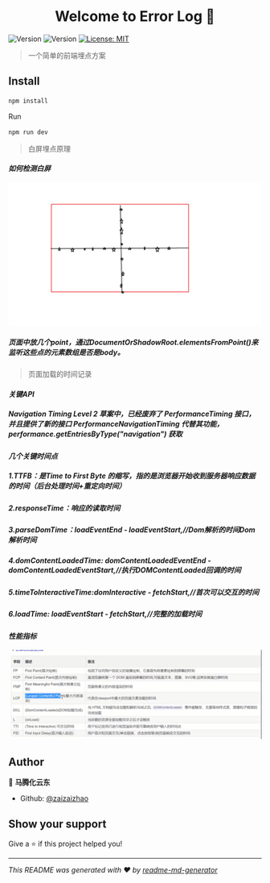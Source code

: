 <h1 align="center">Welcome to Error Log 👋</h1>
<p>
  <img alt="Version" src="https://img.shields.io/badge/version-1.0.0-blue.svg?cacheSeconds=2592000" />
  <img alt="Version" src="https://img.shields.io/github/watchers/zaizaizhao/errorLog?style=social" />
  <a href="#" target="_blank">
    <img alt="License: MIT" src="https://img.shields.io/badge/License-MIT-yellow.svg" />
  </a>
</p>

> 一个简单的前端埋点方案

## Install

```sh
npm install
```
Run
```sh
npm run dev
```
> 白屏埋点原理
####  __*如何检测白屏*__
![Alt text](images/%E7%99%BD%E5%B1%8F.png)
##### 页面中放几个point，通过DocumentOrShadowRoot.elementsFromPoint()来监听这些点的元素数组是否是body。

> 页面加载的时间记录

####  __*关键API*__
##### Navigation Timing Level 2 草案中，已经废弃了 PerformanceTiming 接口，并且提供了新的接口 PerformanceNavigationTiming 代替其功能，performance.getEntriesByType("navigation") 获取

####  __*几个关键时间点*__
##### 1.*TTFB*：是Time to First Byte 的缩写，指的是浏览器开始收到服务器响应数据的时间（后台处理时间+重定向时间）
##### 2.*responseTime*：响应的读取时间
##### 3.*parseDomTime*：loadEventEnd - loadEventStart,//Dom解析的时间Dom解析时间
##### 4.*domContentLoadedTime*: domContentLoadedEventEnd - domContentLoadedEventStart,//执行DOMContentLoaded回调的时间
##### 5.*timeToInteractiveTime*:domInteractive - fetchStart,//首次可以交互的时间
##### 6.*loadTime*: loadEventStart - fetchStart,//完整的加载时间

####  __*性能指标*__
![Alt text](images/%E6%8D%95%E8%8E%B7.PNG)
## Author

👤 **马腾化云东**

* Github: [@zaizaizhao](https://github.com/zaizaizhao/errorLog)

## Show your support

Give a ⭐️ if this project helped you!

***
_This README was generated with ❤️ by [readme-md-generator](https://github.com/kefranabg/readme-md-generator)_